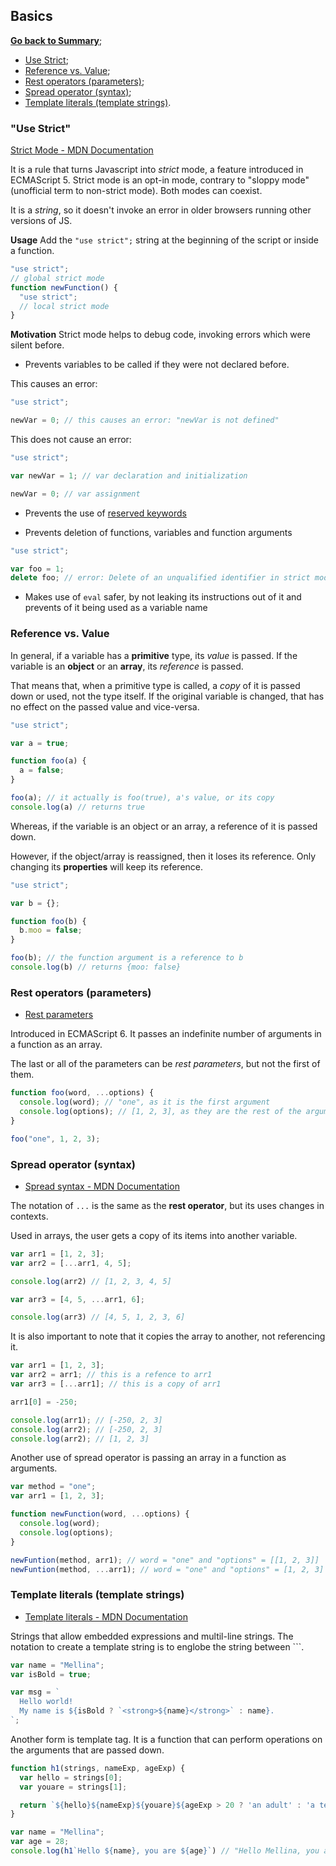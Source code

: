 ## Basics

[**Go back to Summary**](README.MD#summary);

- [Use Strict](#use-strict);
- [Reference vs. Value](#reference-vs-value);
- [Rest operators (parameters)](#rest-operators-parameters);
- [Spread operator (syntax)](#spread-operator-syntax);
- [Template literals (template strings)](#template-literals-template-strings).

### "Use Strict"
[Strict Mode - MDN Documentation](https://developer.mozilla.org/en-US/docs/Web/JavaScript/Reference/Strict_mode)

It is a rule that turns Javascript into _strict_ mode, a feature introduced in ECMAScript 5. Strict mode is an opt-in mode, contrary to "sloppy mode" (unofficial term to non-strict mode). Both modes can coexist.

It is a _string_, so it doesn't invoke an error in older browsers running other versions of JS.

**Usage**
Add the `"use strict";` string at the beginning of the script or inside a function.

```javascript
"use strict";
// global strict mode
function newFunction() {
  "use strict";
  // local strict mode
}
```

**Motivation**
Strict mode helps to debug code, invoking errors which were silent before.

- Prevents variables to be called if they were not declared before.

This causes an error:
```javascript
"use strict";

newVar = 0; // this causes an error: "newVar is not defined"
```

This does not cause an error:
```javascript
"use strict";

var newVar = 1; // var declaration and initialization

newVar = 0; // var assignment
```

- Prevents the use of [reserved keywords](https://developer.mozilla.org/en-US/docs/Web/JavaScript/Reference/Lexical_grammar#Keywords)

- Prevents deletion of functions, variables and function arguments

```javascript
"use strict";

var foo = 1;
delete foo; // error: Delete of an unqualified identifier in strict mode.
```

- Makes use of `eval` safer, by not leaking its instructions out of it and prevents of it being used as a variable name


### Reference vs. Value
In general, if a variable has a **primitive** type, its *value* is passed. If the variable is an **object** or an **array**, its *reference* is passed.

That means that, when a primitive type is called, a _copy_ of it is passed down or used, not the type itself. If the original variable is changed, that has no effect on the passed value and vice-versa.

```javascript
"use strict";

var a = true;

function foo(a) {
  a = false;
}

foo(a); // it actually is foo(true), a's value, or its copy
console.log(a) // returns true
```

Whereas, if the variable is an object or an array, a reference of it is passed down.

However, if the object/array is reassigned, then it loses its reference. Only changing its **properties** will keep its reference.

```javascript
"use strict";

var b = {};

function foo(b) {
  b.moo = false;
}

foo(b); // the function argument is a reference to b
console.log(b) // returns {moo: false}
```


### Rest operators (parameters)
- [Rest parameters](https://developer.mozilla.org/en-US/docs/Web/JavaScript/Reference/Functions/rest_parameters)

Introduced in ECMAScript 6. It passes an indefinite number of arguments in a function as an array.

The last or all of the parameters can be _rest parameters_, but not the first of them.

```javascript
function foo(word, ...options) {
  console.log(word); // "one", as it is the first argument
  console.log(options); // [1, 2, 3], as they are the rest of the arguments
}

foo("one", 1, 2, 3);
```

### Spread operator (syntax)
- [Spread syntax - MDN Documentation](https://developer.mozilla.org/en-US/docs/Web/JavaScript/Reference/Operators/Spread_syntax)

The notation of `...` is the same as the **rest operator**, but its uses changes in contexts. 

Used in arrays, the user gets a copy of its items into another variable.

```javascript
var arr1 = [1, 2, 3];
var arr2 = [...arr1, 4, 5];

console.log(arr2) // [1, 2, 3, 4, 5]

var arr3 = [4, 5, ...arr1, 6];

console.log(arr3) // [4, 5, 1, 2, 3, 6]
```

It is also important to note that it copies the array to another, not referencing it.

```javascript
var arr1 = [1, 2, 3];
var arr2 = arr1; // this is a refence to arr1
var arr3 = [...arr1]; // this is a copy of arr1

arr1[0] = -250;

console.log(arr1); // [-250, 2, 3] 
console.log(arr2); // [-250, 2, 3]
console.log(arr2); // [1, 2, 3]
```

Another use of spread operator is passing an array in a function as arguments.

```javascript
var method = "one";
var arr1 = [1, 2, 3];

function newFunction(word, ...options) {
  console.log(word);
  console.log(options);
}

newFuntion(method, arr1); // word = "one" and "options" = [[1, 2, 3]]
newFuntion(method, ...arr1); // word = "one" and "options" = [1, 2, 3]
```

### Template literals (template strings)
- [Template literals - MDN Documentation](https://developer.mozilla.org/en-US/docs/Web/JavaScript/Reference/Template_literals)

Strings that allow embedded expressions and multil-line strings. The notation to create a template string is to englobe the string between `\``.

```javascript
var name = "Mellina";
var isBold = true;

var msg = `
  Hello world!
  My name is ${isBold ? `<strong>${name}</strong>` : name}.
`;
```

Another form is template tag. It is a function that can perform operations on the arguments that are passed down.

```javascript
function h1(strings, nameExp, ageExp) {
  var hello = strings[0];
  var youare = strings[1];

  return `${hello}${nameExp}${youare}${ageExp > 20 ? 'an adult' : 'a teenager'}`;
}

var name = "Mellina";
var age = 28;
console.log(h1`Hello ${name}, you are ${age}`) // "Hello Mellina, you are an adult"
```
